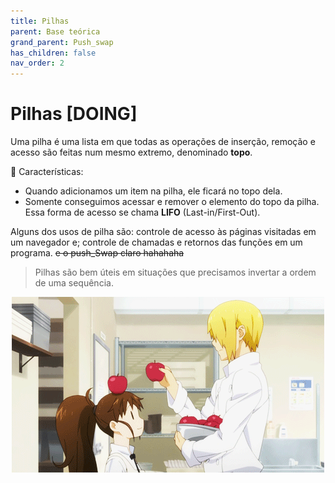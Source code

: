 ```yaml
---
title: Pilhas
parent: Base teórica
grand_parent: Push_swap
has_children: false
nav_order: 2
---
```


# Pilhas [DOING]

Uma pilha é uma lista em que todas as operações de inserção, remoção e acesso são feitas num mesmo extremo, denominado __topo__.

🧐 Características:

- Quando adicionamos um item na pilha, ele ficará no topo dela.
- Somente conseguimos acessar e remover o elemento do topo da pilha. Essa forma de acesso se chama __LIFO__ (Last-in/First-Out).

Alguns dos usos de pilha são: controle de acesso às páginas visitadas em um navegador e; controle de chamadas e retornos das funções em um programa. ~~e o push_Swap claro hahahaha~~

> Pilhas são bem úteis em situações que precisamos invertar a ordem de uma sequência.

<p align="center">
  <img src="../images/stack-anime.gif">
</p>

